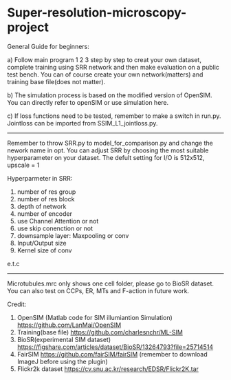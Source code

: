 # Super-resolution-microscopy-project
General Guide for beginners:

a) Follow main program 1 2 3 step by step to creat your own dataset, complete training using SRR network and then make evaluation on a public test bench. You can of course create your own network(matters) and training base file(does not matter).

b) The simulation process is based on the modified version of OpenSIM. You can directly refer to openSIM or use simulation here.

c) If loss functions need to be tested, remember to make a switch in run.py. Jointloss can be imported from SSIM_L1_jointloss.py.

-------------------------------------------------------------------------------------
Remember to throw SRR.py to model_for_comparison.py and change the nework name in opt.
You can adjust SRR by choosing the most suitable hyperparameter on your dataset. 
The defult setting for I/O is 512x512, upscale = 1 

Hyperparmeter in SRR:
1. number of res group
2. number of res block
3. depth of network
4. number of encoder
5. use Channel Attention or not
6. use skip conenction or not
7. downsample layer: Maxpooling or conv
8. Input/Output size
9. Kernel size of conv

e.t.c

-------------------------------------------------------------------------------------
Microtubules.mrc only shows one cell folder, please go to BioSR dataset. You can also test on CCPs, ER, MTs and F-action in future work.



Credit:
1. OpenSIM (Matlab code for SIM illumiantion Simulation) https://github.com/LanMai/OpenSIM
2. Training(base file) https://github.com/charlesnchr/ML-SIM
3. BioSR(experimental SIM dataset) https://figshare.com/articles/dataset/BioSR/13264793?file=25714514
4. FairSIM https://github.com/fairSIM/fairSIM (remember to download ImageJ before using the plugin)
5. Flickr2k dataset https://cv.snu.ac.kr/research/EDSR/Flickr2K.tar



